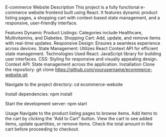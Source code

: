 E-commerce Website
Description
This project is a fully functional e-commerce website frontend built using React. It features dynamic product listing pages, a shopping cart with context-based state management, and a responsive, user-friendly interface.

Features
Dynamic Product Listings: Categories include Healthcare, Multivitamins, and Diabetes.
Shopping Cart: Add, update, and remove items with real-time updates.
Responsive Design: Ensures a seamless experience across devices.
State Management: Utilizes React Context API for efficient state management.
Technologies Used
React: JavaScript library for building user interfaces.
CSS: Styling for responsive and visually appealing design.
Context API: State management across the application.
Installation
Clone the repository:
git clone https://github.com/yourusername/ecommerce-website.git

Navigate to the project directory:
cd ecommerce-website

Install dependencies:
npm install

Start the development server:
npm start

Usage
Navigate to the product listing pages to browse items.
Add items to the cart by clicking the “Add to Cart” button.
View the cart to see added items, update quantities, or remove items.
Check the total amount in the cart before proceeding to checkout.
